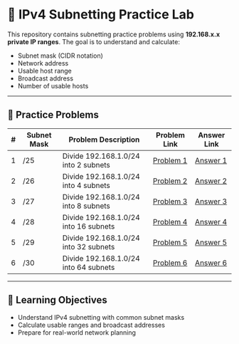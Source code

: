 # 🧮 IPv4 Subnetting Practice Lab

This repository contains subnetting practice problems using **192.168.x.x private IP ranges**. The goal is to understand and calculate:

- Subnet mask (CIDR notation)
- Network address
- Usable host range
- Broadcast address
- Number of usable hosts

---

## 📂 Practice Problems

| # | Subnet Mask | Problem Description                      | Problem Link             | Answer Link              |
|---|-------------|------------------------------------------|--------------------------|---------------------------|
| 1 | /25         | Divide 192.168.1.0/24 into 2 subnets     | [Problem 1](problems/problem1.md) | [Answer 1](answers/answer1.md) |
| 2 | /26         | Divide 192.168.1.0/24 into 4 subnets     | [Problem 2](problems/problem2.md) | [Answer 2](answers/answer2.md) |
| 3 | /27         | Divide 192.168.1.0/24 into 8 subnets     | [Problem 3](problems/problem3.md) | [Answer 3](answers/answer3.md) |
| 4 | /28         | Divide 192.168.1.0/24 into 16 subnets    | [Problem 4](problems/problem4.md) | [Answer 4](answers/answer4.md) |
| 5 | /29         | Divide 192.168.1.0/24 into 32 subnets    | [Problem 5](problems/problem5.md) | [Answer 5](answers/answer5.md) |
| 6 | /30         | Divide 192.168.1.0/24 into 64 subnets    | [Problem 6](problems/problem6.md) | [Answer 6](answers/answer6.md) |

---

## 🎯 Learning Objectives

- Understand IPv4 subnetting with common subnet masks
- Calculate usable ranges and broadcast addresses
- Prepare for real-world network planning
